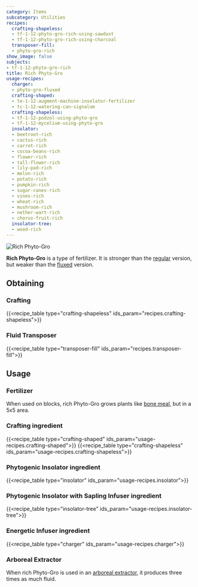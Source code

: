 ```yaml
---
category: Items
subcategory: Utilities
recipes:
  crafting-shapeless:
  - tf-1-12-phyto-gro-rich-using-sawdust
  - tf-1-12-phyto-gro-rich-using-charcoal
  transposer-fill:
  - phyto-gro-rich
show_image: false
subjects:
- tf-1-12-phyto-gro-rich
title: Rich Phyto-Gro
usage-recipes:
  charger:
  - phyto-gro-fluxed
  crafting-shaped:
  - te-1-12-augment-machine-insolator-fertilizer
  - tc-1-12-watering-can-signalum
  crafting-shapeless:
  - tf-1-12-podzol-using-phyto-gro
  - tf-1-12-mycelium-using-phyto-gro
  insolator:
  - beetroot-rich
  - cactus-rich
  - carrot-rich
  - cocoa-beans-rich
  - flower-rich
  - tall-flower-rich
  - lily-pad-rich
  - melon-rich
  - potato-rich
  - pumpkin-rich
  - sugar-canes-rich
  - vines-rich
  - wheat-rich
  - mushroom-rich
  - nether-wart-rich
  - chorus-fruit-rich
  insolator-tree:
  - wood-rich
---
```


![Rich Phyto-Gro](/images/docs/1.12/thermal-foundation/phyto-gro-rich.png)


**Rich Phyto-Gro** is a type of fertilizer. It is stronger than the
[regular](../phyto-gro/) version, but weaker than the
[fluxed](../fluxed-phyto-gro/) version.


Obtaining
---------

### Crafting
{{<recipe_table type="crafting-shapeless" ids_param="recipes.crafting-shapeless">}}

### Fluid Transposer
{{<recipe_table type="transposer-fill" ids_param="recipes.transposer-fill">}}


Usage
-----

### Fertilizer
When used on blocks, rich Phyto-Gro grows plants like [bone
meal](https://minecraft.gamepedia.com/Bone_Meal), but in a 5x5 area.

### Crafting ingredient
{{<recipe_table type="crafting-shaped" ids_param="usage-recipes.crafting-shaped">}}
{{<recipe_table type="crafting-shapeless" ids_param="usage-recipes.crafting-shapeless">}}

### Phytogenic Insolator ingredient
{{<recipe_table type="insolator" ids_param="usage-recipes.insolator">}}

### Phytogenic Insolator with Sapling Infuser ingredient
{{<recipe_table type="insolator-tree" ids_param="usage-recipes.insolator-tree">}}

### Energetic Infuser ingredient
{{<recipe_table type="charger" ids_param="usage-recipes.charger">}}

### Arboreal Extractor
When rich Phyto-Gro is used in an [arboreal
extractor](../../thermal-expansion/arboreal-extractor/), it produces three times as much fluid.
